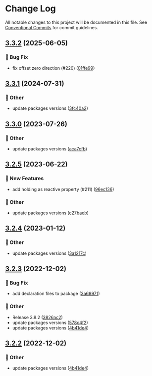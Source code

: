 # Change Log

All notable changes to this project will be documented in this file.
See [Conventional Commits](https://conventionalcommits.org) for commit guidelines.

## [3.3.2](https://github.com/naver/egjs-axes/compare/@egjs/vue-axes@3.3.1...@egjs/vue-axes@3.3.2) (2025-06-05)


### :bug: Bug Fix

* fix offset zero direction (#220) ([01ffe99](https://github.com/naver/egjs-axes/commit/01ffe99beda7f38028bd12251cd9b9dca9844701))



## [3.3.1](https://github.com/naver/egjs-axes/compare/@egjs/vue-axes@3.3.0...@egjs/vue-axes@3.3.1) (2024-07-31)


### :mega: Other

* update packages versions ([3fc40a2](https://github.com/naver/egjs-axes/commit/3fc40a2458c72982976ac8b8f15708d9451a4b3f))



## [3.3.0](https://github.com/naver/egjs-axes/compare/@egjs/vue-axes@3.2.5...@egjs/vue-axes@3.3.0) (2023-07-26)


### :mega: Other

* update packages versions ([aca7cfb](https://github.com/naver/egjs-axes/commit/aca7cfb41b48d2beb1711df4446968a9e19d8d7e))



## [3.2.5](https://github.com/naver/egjs-axes/compare/@egjs/vue-axes@3.2.4...@egjs/vue-axes@3.2.5) (2023-06-22)


### :rocket: New Features

* add holding as reactive property (#211) ([96ec136](https://github.com/naver/egjs-axes/commit/96ec1366a6c1d7f5b1a3c576436edb2223307d69))


### :mega: Other

* update packages versions ([c27baeb](https://github.com/naver/egjs-axes/commit/c27baeb7d692776e54a6a9d9b0fac334bdda7792))



## [3.2.4](https://github.com/naver/egjs-axes/compare/@egjs/vue-axes@3.2.3...@egjs/vue-axes@3.2.4) (2023-01-12)


### :mega: Other

* update packages versions ([3a1217c](https://github.com/naver/egjs-axes/commit/3a1217c5fa49b382e1da3d9cca3542a0c1d7e28c))



## [3.2.3](https://github.com/naver/egjs-axes/compare/@egjs/vue-axes@3.2.1...@egjs/vue-axes@3.2.3) (2022-12-02)


### :bug: Bug Fix

* add declaration files to package ([3a68971](https://github.com/naver/egjs-axes/commit/3a6897103594eade43d00f242fc0909bd0148a27))


### :mega: Other

* Release 3.8.2 ([3826ac2](https://github.com/naver/egjs-axes/commit/3826ac2e287a6edf4b4a1d136782114eb2a78bfd))
* update packages versions ([578c4f2](https://github.com/naver/egjs-axes/commit/578c4f205ba40c2c84883d5144fddb9b1c2dff99))
* update packages versions ([4b41de4](https://github.com/naver/egjs-axes/commit/4b41de44af6d5b7a6d7b856ad47864c43222da11))



## [3.2.2](https://github.com/naver/egjs-axes/compare/@egjs/vue-axes@3.2.1...@egjs/vue-axes@3.2.2) (2022-12-02)


### :mega: Other

* update packages versions ([4b41de4](https://github.com/naver/egjs-axes/commit/4b41de44af6d5b7a6d7b856ad47864c43222da11))
